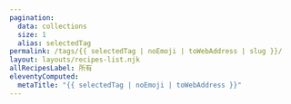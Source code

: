 ```yaml
---
pagination:
  data: collections
  size: 1
  alias: selectedTag
permalink: /tags/{{ selectedTag | noEmoji | toWebAddress | slug }}/
layout: layouts/recipes-list.njk
allRecipesLabel: 所有
eleventyComputed:
  metaTitle: "{{ selectedTag | noEmoji | toWebAddress }}"
---
```


